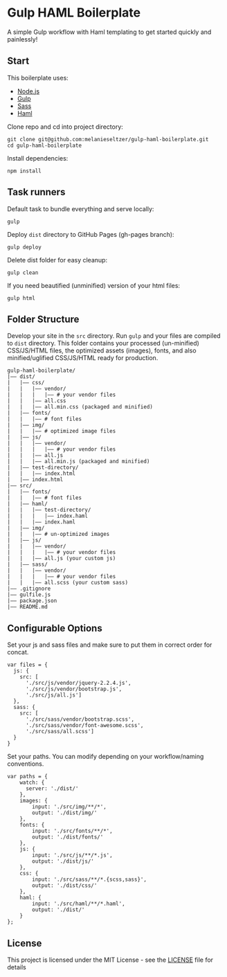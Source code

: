 # Gulp HAML Boilerplate
A simple Gulp workflow with Haml templating to get started quickly and painlessly!

## Start

This boilerplate uses:

- [Node.js](https://nodejs.org/en/)
- [Gulp](https://gulpjs.com/)
- [Sass](http://sass-lang.com/)
- [Haml](http://haml.info/)

Clone repo and cd into project directory:

```
git clone git@github.com:melanieseltzer/gulp-haml-boilerplate.git
cd gulp-haml-boilerplate
```

Install dependencies:

```
npm install
```

## Task runners

Default task to bundle everything and serve locally:

```
gulp
```

Deploy `dist` directory to GitHub Pages (gh-pages branch):

```
gulp deploy
```

Delete dist folder for easy cleanup:

```
gulp clean
```

If you need beautified (unminified) version of your html files:

```
gulp html
```

## Folder Structure

Develop your site in the `src` directory. Run `gulp` and your files are compiled to `dist` directory. This folder contains your processed (un-minified) CSS/JS/HTML files, the optimized assets (images), fonts, and also minified/uglified CSS/JS/HTML ready for production.

```
gulp-haml-boilerplate/
|—— dist/
|   |—— css/
|   |   |—— vendor/
|   |   |   |—— # your vendor files
|   |   |—— all.css
|   |   |—— all.min.css (packaged and minified)
|   |—— fonts/
|   |   |—— # font files
|   |—— img/
|   |   |—— # optimized image files
|   |—— js/
|   |   |—— vendor/
|   |   |   |—— # your vendor files
|   |   |—— all.js
|   |   |—— all.min.js (packaged and minified)
|   |—— test-directory/
|   |   |—— index.html
|   |—— index.html
|—— src/
|   |—— fonts/
|   |   |—— # font files
|   |—— haml/
|   |   |—— test-directory/
|   |   |   |—— index.haml
|   |   |—— index.haml
|   |—— img/
|   |   |—— # un-optimized images
|   |—— js/
|   |   |—— vendor/
|   |   |   |—— # your vendor files
|   |   |—— all.js (your custom js)
|   |—— sass/
|   |   |—— vendor/
|   |   |   |—— # your vendor files
|   |   |—— all.scss (your custom sass)
|—— .gitignore
|—— gulfile.js
|—— package.json
|—— README.md
```

## Configurable Options

Set your js and sass files and make sure to put them in correct order for concat.

```
var files = {
  js: {
    src: [
      './src/js/vendor/jquery-2.2.4.js',
      './src/js/vendor/bootstrap.js',
      './src/js/all.js']
  },
  sass: {
    src: [
      './src/sass/vendor/bootstrap.scss',
      './src/sass/vendor/font-awesome.scss',
      './src/sass/all.scss']
  }
}
```

Set your paths. You can modify depending on your workflow/naming conventions.

```
var paths = {
    watch: {
      server: './dist/'
    },
    images: {
        input: './src/img/**/*',
        output: './dist/img/'
    },
    fonts: {
        input: './src/fonts/**/*',
        output: './dist/fonts/'
    },
    js: {
        input: './src/js/**/*.js',
        output: './dist/js/'
    },
    css: {
        input: './src/sass/**/*.{scss,sass}',
        output: './dist/css/'
    },
    haml: {
        input: './src/haml/**/*.haml',
        output: './dist/'
    }
};
```

## License

This project is licensed under the MIT License - see the [LICENSE](LICENSE) file for details
